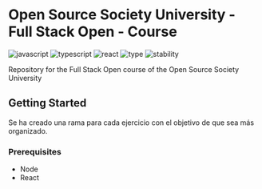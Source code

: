 # Open Source Society University - Full Stack Open - Course 
![javascript](https://img.shields.io/badge/javascript-vES2015-brightgreen) ![typescript](https://img.shields.io/badge/typescript-v4.4-brightgreen) ![react](https://img.shields.io/badge/react-v17.0-brightgreen) ![type](https://img.shields.io/badge/type-course-blue) ![stability](https://img.shields.io/badge/stablility-ok-green)

Repository for the Full Stack Open course of the Open Source Society University

## Getting Started

Se ha creado una rama para cada ejercicio con el objetivo de que sea más organizado.

### Prerequisites

- Node
- React
